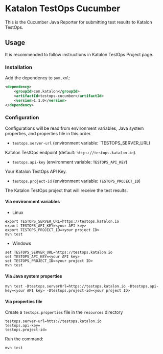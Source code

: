# Katalon TestOps Cucumber

This is the Cucumber Java Reporter for submitting test results to Katalon TestOps.

## Usage

It is recommended to follow instructions in Katalon TestOps Project page.

### Installation

Add the dependency to `pom.xml`:

```xml
<dependency>
    <groupId>com.katalon</groupId>
    <artifactId>testops-cucumber</artifactId>
    <version>1.1.0</version>
</dependency>
```

### Configuration

Configurations will be read from environment variables, Java system properties, and properties file in this order.

* `testops.server-url` (environment variable: `TESTOPS_SERVER_URL)

Katalon TestOps endpoint (default: `https://testops.katalon.io`).

* `testops.api-key` (environment variable: `TESTOPS_API_KEY`)

Your Katalon TestOps API Key.

* `testops.project-id` (environment variable: `TESTOPS_PROJECT_ID`)

The Katalon TestOps project that will receive the test results.

#### Via environment variables

* Linux

```
export TESTOPS_SERVER_URL=https://testops.katalon.io
export TESTOPS_API_KEY=<your API key>
export TESTOPS_PROJECT_ID=<your project ID>
mvn test
```

* Windows

```
set TESTOPS_SERVER_URL=https://testops.katalon.io
set TESTOPS_API_KEY=<your API key>
set TESTOPS_PROJECT_ID=<your project ID>
mvn test
```

#### Via Java system properties

```
mvn test -Dtestops.serverUrl=https://testops.katalon.io -Dtestops.api-key=<your API key> -Dtestops.project-id=<your project ID>
```

#### Via properties file

Create a `testops.properties` file in the `resources` directory

```
testops.server-url=htts://testops.katalon.io
testops.api-key=
testops.project-id=
```

Run the command:

```
mvn test
```
